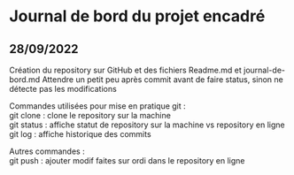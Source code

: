 # Journal de bord du projet encadré

## 28/09/2022

Création du repository sur GitHub et des fichiers Readme.md et journal-de-bord.md
Attendre un petit peu après commit avant de faire status, sinon ne détecte pas les modifications

Commandes utilisées pour mise en pratique git : <br>
git clone : clone le repository sur la machine<br>
git status : affiche statut de repository sur la machine vs repository en ligne<br>
git log : affiche historique des commits<br>

Autres commandes : <br>
git push : ajouter modif faites sur ordi dans le repository en ligne
